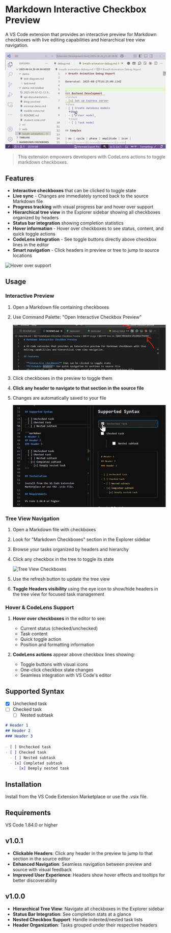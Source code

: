 # Markdown Interactive Checkbox Preview

A VS Code extension that provides an interactive preview for Markdown checkboxes with live editing capabilities and hierarchical tree view navigation.

![Markdown Preview](media\full-demo-1.0.6_128colors_32colors.gif)
> This extension empowers developers with CodeLens actions to toggle markdown checkboxes.

## Features

- **Interactive checkboxes** that can be clicked to toggle state
- **Live sync** - Changes are immediately synced back to the source Markdown file  
- **Progress tracking** with visual progress bar and hover over support
- **Hierarchical tree view** in the Explorer sidebar showing all checkboxes organized by headers
- **Status bar integration** showing completion statistics
- **Hover information** - Hover over checkboxes to see status, content, and quick toggle actions
- **CodeLens integration** - See toggle buttons directly above checkbox lines in the editor
- **Smart navigation** - Click headers in preview or tree to jump to source locations

![Hover over support](media\markdown-checkbox-hoverover.gif)

## Usage

### Interactive Preview
1. Open a Markdown file containing checkboxes
2. Use Command Palette: "Open Interactive Checkbox Preview"

   ![Open Interactive Preview Button](media/open-interactive-preview-button.png)

3. Click checkboxes in the preview to toggle them
4. **Click any header to navigate to that section in the source file**
5. Changes are automatically saved to your file

   ![Real-time Sync](media/markdown-checkbox-preview-real-time-sync.gif)

### Tree View Navigation

1. Open a Markdown file with checkboxes
2. Look for "Markdown Checkboxes" section in the Explorer sidebar
3. Browse your tasks organized by headers and hierarchy
4. Click any checkbox in the tree to toggle its state

   ![Tree View Checkboxes](media/menu-tree-checkboxes.gif)

5. Use the refresh button to update the tree view
6. **Toggle Headers visibility** using the eye icon to show/hide headers in the tree view for focused task management

### Hover & CodeLens Support

1. **Hover over checkboxes** in the editor to see:
   - Current status (checked/unchecked)
   - Task content
   - Quick toggle action
   - Position and formatting information

2. **CodeLens actions** appear above checkbox lines showing:
   - Toggle buttons with visual icons
   - One-click checkbox state changes
   - Seamless integration with VS Code's editor

## Supported Syntax

- [x] Unchecked task
- [ ] Checked task
  - [ ] Nested subtask
  
```markdown
# Header 1
## Header 2
### Header 3

- [ ] Unchecked task
- [ ] Checked task
  - [ ] Nested subtask
  - [x] Completed subtask
    - [x] Deeply nested task
```

## Installation

Install from the VS Code Extension Marketplace or use the .vsix file.

## Requirements

VS Code 1.84.0 or higher

## v1.0.1

- **Clickable Headers**: Click any header in the preview to jump to that section in the source editor
- **Enhanced Navigation**: Seamless navigation between preview and source with visual feedback
- **Improved User Experience**: Headers show hover effects and tooltips for better discoverability

## v1.0.0

- **Hierarchical Tree View**: Navigate all checkboxes in the Explorer sidebar
- **Status Bar Integration**: See completion stats at a glance
- **Nested Checkbox Support**: Handle indented/nested task lists
- **Header Organization**: Tasks grouped under their respective headers
